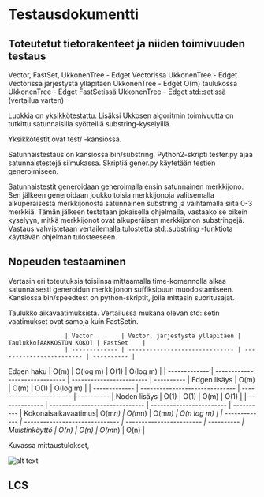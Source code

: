 # Testausdokumentti

## Toteutetut tietorakenteet ja niiden toimivuuden testaus

Vector, 
FastSet, 
UkkonenTree - Edget Vectorissa
UkkonenTree - Edget Vectorissa järjestystä ylläpitäen
UkkonenTree - Edget O(m) taulukossa
UkkonenTree - Edget FastSetissä
UkkonenTree - Edget std::setissä (vertailua varten)

Luokkia on yksikkötestattu. Lisäksi Ukkosen algoritmin toimivuutta on tutkittu satunnaisilla syötteillä substring-kyselyillä.

Yksikkötestit ovat test/ -kansiossa.

Satunnaistestaus on kansiossa bin/substring. Python2-skripti tester.py ajaa satunnaistestejä silmukassa. Skriptiä gener.py käytetään testien generoimiseen.

Satunnaistestit generoidaan generoimalla ensin satunnainen merkkijono. Sen jälkeen generoidaan joukko toisia merkkijonoja valitsemalla alkuperäisestä merkkijonosta satunnainen substring ja vaihtamalla siitä 0-3 merkkiä. Tämän jälkeen testataan jokaisella ohjelmalla, vastaako se oikein kyselyyn, mitkä merkkijonot ovat alkuperäisen merkkijonon substringejä. Vastaus vahvistetaan vertailemalla tulostetta std::substring -funktiota käyttävän ohjelman tulosteeseen.


## Nopeuden testaaminen

Vertasin eri toteutuksia toisiinsa mittaamalla time-komennolla aikaa satunnaisesti generoidun merkkijonon suffiksipuun muodostamiseen. Kansiossa bin/speedtest on python-skriptit, jolla mittasin suoritusajat.

Taulukko aikavaatimuksista. Vertailussa mukana olevan std::setin vaatimukset ovat samoja kuin FastSetin.

                    | Vector        | Vector, järjestystä ylläpitäen | Taulukko[AAKKOSTON KOKO] | FastSet    |
                    | ------------- | ------------------------------ | ------------------------ | ---------- |
Edgen haku          | O(m)          | O(log m)                       | O(1)                     | O(log m)   |
                    | ------------- | ------------------------------ | ------------------------ | ---------- |
Edgen lisäys        | O(m)          | O(m)                           | O(1)                     | O(log m)   |
                    | ------------- | ------------------------------ | ------------------------ | ---------- |
Noden lisäys        | O(1)          | O(1)                           | O(m)                     | O(1)       |
                    | ------------- | ------------------------------ | ------------------------ | ---------- |
Kokonaisaikavaatimus| O(m*n)        | O(m*n)                         | O(m*n)                   | O(n log m) |
                    | ------------- | ------------------------------ | ------------------------ | ---------- |
Muistinkäyttö       | O(n)          | O(n)                           | O(m*n)                   | O(n)       |


Kuvassa mittaustulokset, 

![alt text](http://url/to/img.png)



## LCS

